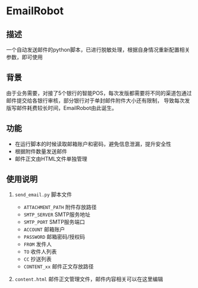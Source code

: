 # EmailRobot

## 描述
一个自动发送邮件的python脚本，已进行脱敏处理，根据自身情况重新配置相关参数，即可使用

## 背景
由于业务需要，对接了5个银行的智能POS，每次发版都需要将不同的渠道包通过邮件提交给各银行审核，部分银行对于单封邮件附件大小还有限制，
导致每次发版写邮件耗费较长时间，EmailRobot由此诞生。

## 功能
* 在运行脚本的时候读取邮箱账户和密码，避免信息泄漏，提升安全性
* 根据附件数量发送邮件
* 邮件正文由HTML文件单独管理

## 使用说明
1. `send_email.py` 脚本文件
    - `ATTACHMENT_PATH` 附件存放路径
    - `SMTP_SERVER` SMTP服务地址
    - `SMTP_PORT` SMTP服务端口
    - `ACCOUNT` 邮箱账户
    - `PASSWORD` 邮箱密码/授权码
    - `FROM` 发件人
    - `TO` 收件人列表
    - `CC` 抄送列表
    - `CONTENT_xx` 邮件正文存放路径
 
2. `content.html` 邮件正文管理文件，邮件内容相关可以在这里编辑

